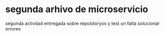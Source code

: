 <h1>segunda arhivo de microservicio</h1>
segunda activdad entregada sobre repositoryos y test un falta solucionar errores
